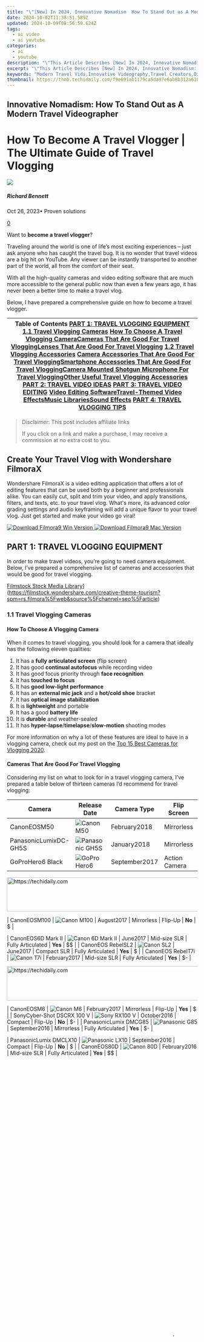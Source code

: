 ```yaml
---
title: "\"[New] In 2024, Innovative Nomadism  How To Stand Out as A Modern Travel Videographer\""
date: 2024-10-02T11:38:51.589Z
updated: 2024-10-09T08:56:50.624Z
tags:
  - ai video
  - ai youtube
categories:
  - ai
  - youtube
description: "\"This Article Describes [New] In 2024, Innovative Nomadism: How To Stand Out as A Modern Travel Videographer\""
excerpt: "\"This Article Describes [New] In 2024, Innovative Nomadism: How To Stand Out as A Modern Travel Videographer\""
keywords: "Modern Travel Vids,Innovative Videography,Travel Creators,Digital Nomad Lifestyle,Video Storytelling,Unique Travel Footage,Videographer Trends"
thumbnail: https://thmb.techidaily.com/f9e691ab1179ca5da97e6ab8b312a61013e41cba8e3a02b301a39e9364b303a9.jpg
---
```


## Innovative Nomadism: How To Stand Out as A Modern Travel Videographer

# How To Become A Travel Vlogger | The Ultimate Guide of Travel Vlogging

![](https://images.wondershare.com/filmora/article-images/richard-bennett.jpg)

##### Richard Bennett

 Oct 26, 2023• Proven solutions

[0](#commentsBoxSeoTemplate)

Want to **become a travel vlogger**?

Traveling around the world is one of life’s most exciting experiences – just ask anyone who has caught the travel bug. It is no wonder that travel videos are a big hit on YouTube. Any viewer can be instantly transported to another part of the world, all from the comfort of their seat.

With all the high-quality cameras and video editing software that are much more accessible to the general public now than even a few years ago, it has never been a better time to make a travel vlog.

Below, I have prepared a comprehensive guide on how to become a travel vlogger.

| Table of Contents [PART 1: TRAVEL VLOGGING EQUIPMENT](#TravelVloggingEquipment) [1.1 Travel Vlogging Cameras](#TravelVloggingCameras) [How To Choose A Travel Vlogging Camera](#WhatToLookForInAVloggingCamera)[Cameras That Are Good For Travel Vlogging](#CamerasThatAreGoodForTravelVlogging)[Lenses That Are Good For Travel Vlogging](#LensesThatAreGoodForTravelVlogging) [1.2 Travel Vlogging Accessories](#TravelVloggingAccessories) [Camera Accessories That Are Good For Travel Vlogging](#CameraAccessoriesThatAreGoodForTravelVlogging)[Smartphone Accessories That Are Good For Travel Vlogging](#SmartphoneAccessoriesThatAreGoodForTravelVlogging)[Camera Mounted Shotgun Microphone For Travel Vlogging](#CameraMountedShotgunMicrophonesforTravelVlogging)[Other Useful Travel Vlogging Accessories](#OtherUsefulTravelVloggingAccessories) [PART 2: TRAVEL VIDEO IDEAS](#TRAVELVIDEOIDEAS) [PART 3: TRAVEL VIDEO EDITING](#TRAVELVIDEOEDITING) [Video Editing Software](#VideoEditingSoftwares)[Travel-Themed Video Effects](#TravelThemedVideoEffects)[Music Libraries](#MusicLibraries)[Sound Effects](#SoundEffects) [PART 4: TRAVEL VLOGGING TIPS](#TRAVELVLOGGINGTIPS) |
| ---------------------------------------------------------------------------------------------------------------------------------------------------------------------------------------------------------------------------------------------------------------------------------------------------------------------------------------------------------------------------------------------------------------------------------------------------------------------------------------------------------------------------------------------------------------------------------------------------------------------------------------------------------------------------------------------------------------------------------------------------------------------------------------------------------------------------------------------------------------------------------------------------------------------------------------------------------------------------------------------------------------------------------------------------------------------------------------------------------------------------------------------------------------------------------------------- |

>  Disclaimer: This post includes affiliate links
>
>  If you click on a link and make a purchase, I may receive a commission at no extra cost to you.
>

## Create Your Travel Vlog with Wondershare FilmoraX

Wondershare FilmoraX is a video editing application that offers a lot of editing features that can be used both by a beginner and professionals alike. You can easily cut, split and trim your video, and apply transitions, filters, and texts, etc. to your travel vlog. What's more, its advanced color grading settings and audio keyframing will add a unique flavor to your travel vlog. Just get started and make your video go viral!

[![Download Filmora9 Win Version](https://images.wondershare.com/filmora/guide/download-btn-win.jpg) ](https://tools.techidaily.com/wondershare/filmora/download/) [![Download Filmora9 Mac Version](https://images.wondershare.com/filmora/guide/download-btn-mac.jpg) ](https://tools.techidaily.com/wondershare/filmora/download/)

## PART 1: TRAVEL VLOGGING EQUIPMENT

In order to make travel videos, you’re going to need camera equipment. Below, I’ve prepared a comprehensive list of cameras and accessories that would be good for travel vlogging.  
  
[Filmstock Stock Media Library](https://images.wondershare.com/filmora/article-images/filmora-and-filmstock.jpg)](https://filmstock.wondershare.com/creative-theme-tourism?spm=rs.filmora%5Fweb&source%5Fchannel=seo%5Farticle)

### 1.1 Travel Vlogging Cameras
  
#### How To Choose A Vlogging Camera

When it comes to travel vlogging, you should look for a camera that ideally has the following eleven qualities:

1. It has a **fully articulated screen** (flip screen)
2. It has good **continual autofocus** while recording video
3. It has good focus priority through **face recognition**
4. It has **touched to focus**
5. It has **good low-light performance**
6. It has an **external mic jack** and a **hot/cold shoe** bracket
7. It has **optical image stabilization**
8. It is **lightweight** and portable
9. It has a good **battery life**
10. It is **durable** and weather-sealed
11. It has **hyper-lapse**/**timelapse**/**slow-motion** shooting modes

For more information on why a lot of these features are ideal to have in a vlogging camera, check out my post on the [Top 15 Best Cameras for Vlogging 2020](https://tools.techidaily.com/wondershare/filmora/download/).

#### Cameras That Are Good For Travel Vlogging

Considering my list on what to look for in a travel vlogging camera, I’ve prepared a table below of thirteen cameras I’d recommend for travel vlogging:

| Camera                     | Release Date                                                                                      | Camera Type   | Flip Screen   | Mic Port          | Price   |       |
| -------------------------- | ------------------------------------------------------------------------------------------------- | ------------- | ------------- | ----------------- | ------- | ----- |
| CanonEOSM50                | ![Canon M50](https://images.wondershare.com/filmora/article-images/canon-eos1.png)                | February2018  | Mirrorless    | Fully Articulated | **Yes** | $-   |
| PanasonicLumixDC-GH5S      | ![Panasonic GH5S](https://images.wondershare.com/filmora/article-images/panasonic-lumix2.png)     | January2018   | Mirrorless    | Fully Articulated | **Yes** | $$$ |
| GoProHero6 Black           | ![GoPro Hero6](https://images.wondershare.com/filmora/article-images/gopro-hero3.png)             | September2017 | Action Camera | **No**            | **Yes** | $-    |

<!-- affiliate ads begin -->
<a href="https://unicoeye.pxf.io/c/5597632/2134493/18498" target="_top" id="2134493">
  <img src="//a.impactradius-go.com/display-ad/18498-2134493" border="0" alt="https://techidaily.com" width="728" height="90"/>
</a>
<img height="0" width="0" src="https://unicoeye.pxf.io/i/5597632/2134493/18498" style="position:absolute;visibility:hidden;" border="0" />
<!-- affiliate ads end -->

| CanonEOSM100               | ![Canon M100](https://images.wondershare.com/filmora/article-images/canon-eos4.png)               | August2017    | Mirrorless    | Flip-Up           | **No**  | $    |

| CanonEOS6D Mark II         | ![Canon 6D Mark II](https://images.wondershare.com/filmora/article-images/canon-eos5.png)         | June2017      | Mid-size SLR  | Fully Articulated | **Yes** | $$  |
| CanonEOS RebelSL2          | ![Canon SL2](https://images.wondershare.com/filmora/article-images/canon-eos6.png)                | June2017      | Compact SLR   | Fully Articulated | **Yes** | $    |
| CanonEOS RebelT7i          | ![Canon T7i](https://images.wondershare.com/filmora/article-images/canon-eos7.png)                | February2017  | Mid-size SLR  | Fully Articulated | **Yes** | $-   |

<!-- affiliate ads begin -->
<a href="https://appsumo.8odi.net/c/5597632/2105869/7443" target="_top" id="2105869">
  <img src="//a.impactradius-go.com/display-ad/7443-2105869" border="0" alt="https://techidaily.com" width="728" height="90"/>
</a>
<img height="0" width="0" src="https://appsumo.8odi.net/i/5597632/2105869/7443" style="position:absolute;visibility:hidden;" border="0" />
<!-- affiliate ads end -->

| CanonEOSM6                 | ![Canon M6](https://images.wondershare.com/filmora/article-images/canon-eos8.png)                 | February2017  | Mirrorless    | Flip-Up           | **Yes** | $    |
| SonyCyber-Shot DSCRX 100 V | ![Sony RX100 V](https://images.wondershare.com/filmora/article-images/sony-cyber-shot9.png)       | October2016   | Compact       | Flip-Up           | **No**  | $-   |
| PanasonicLumix DMCG85      | ![Panasonic G85](https://images.wondershare.com/filmora/article-images/panasonic-lumix10.png)     | September2016 | Mirrorless    | Fully Articulated | **Yes** | $-   |

| PanasonicLumix DMCLX10     | ![Panasonic LX10](https://images.wondershare.com/filmora/article-images/panasonic-lumix11.png)    | September2016 | Compact       | Flip-Up           | **No**  | $    |
| CanonEOS80D                | ![Canon 80D](https://images.wondershare.com/filmora/article-images/canon-eos12.png)               | February2016  | Mid-size SLR  | Fully Articulated | **Yes** | $$   |

<!-- affiliate ads begin -->
<span id="1424527">
					<video width="864" height="1536" style="cursor:pointer"
           poster="//a.impactradius-go.com/display-clicktoplayimage/1424527.png"
           onclick="if(!this.playClicked){this.play();this.setAttribute('controls',true);this.playClicked=true;}">
	   <source src="//a.impactradius-go.com/display-ad/16446-1424527">
	   <img src="//a.impactradius-go.com/display-clicktoplayimage/1424527.png" style="border: none; height: 100%; width: 100%; object-fit: contain">
	</video>
	<div style="width:540px;text-align:center"><a href="javascript:window.open(decodeURIComponent('https%3A%2F%2Flaganoo.pxf.io%2Fc%2F5597632%2F1424527%2F16446'), '_blank');void(0);">Click here</a></div>
</span>
<img height="0" width="0" src="https://imp.pxf.io/i/5597632/1424527/16446" style="position:absolute;visibility:hidden;" border="0" />
<!-- affiliate ads end -->

| CanonPowerShotG7 X Mark II | ![Canon G7X mark II](https://images.wondershare.com/filmora/article-images/canon-powershot13.png) | February2016  | Compact       | Flip-Up           | **No**  | $    |

####

Lenses That Are Good For Travel Vlogging

Every travel vlogger should have a **wide-angle lens**. Wide-angle lenses fit much more of a scene into your camera frame, making it ideal for capturing establishing shots. You’ll also need a wide-angle lens if you plan on holding your camera out in front of yourself with an extended arm to get selfie footage.

As a travel vlogger, you’ll also want to show some close-up shots of the various subjects in your scene. If you don’t mind walking up to these subjects, the lens I recommend for this is a **standard lens**.

If, however, you want to be able to shoot these close-up shots from a farther distance, you’ll need a **telephoto lens**.

But you probably don’t want to carry and switch so many lenses as you travel, right? A convenient solution is to get a zoom lens that covers a wide range of focal lengths. For example, travel vlogger Sam Kolder shoots with a Canon EF 24-105mm f/4 lens – that’s a wide-angle lens, standard lens, and telephoto lens all in one lens!

If most of your travel video shooting will be done handheld, you should also definitely look for a lens equipped with **optical image stabilization**.

Check out my [Best Camera Lens for YouTube](https://tools.techidaily.com/wondershare/filmora/download/) to gain a more in-depth understanding of lenses and how they work.

<!-- affiliate ads begin -->
<a href="https://appsumo.8odi.net/c/5597632/2052059/7443" target="_top" id="2052059">
  <img src="//a.impactradius-go.com/display-ad/7443-2052059" border="0" alt="https://techidaily.com" width="728" height="90"/>
</a>
<img height="0" width="0" src="https://appsumo.8odi.net/i/5597632/2052059/7443" style="position:absolute;visibility:hidden;" border="0" />
<!-- affiliate ads end -->

### 1.2 Travel Vlogging Accessories
  
**Camera Accessories That Are Good For Travel Vlogging**

| ![Travel Tripod](https://images.wondershare.com/filmora/article-images/tripod1.jpg)                    | **1\. Tripod** Record stabilized shots and timelapse footage with a tripod.                                                                                                                                                                                                                                                                                                                          |
| ------------------------------------------------------------------------------------------------------ | ---------------------------------------------------------------------------------------------------------------------------------------------------------------------------------------------------------------------------------------------------------------------------------------------------------------------------------------------------------------------------------------------------- |
| ![GorillaPod SLR-Zoom](https://images.wondershare.com/filmora/article-images/gorilla-pod2.jpg)         | **2\. GorillaPod SLR-Zoom with Ballhead** Wrap your camera around structures that your regular tripod can't stay on. You can also hold out your camera further away from you using the GorillaPod as a selfie stick to fit in more of your background into your selfie shot.                                                                                                                         |
| ![Stabilizing Gimbal](https://images.wondershare.com/filmora/article-images/stablizing-gimbal3.jpg)    | **3\. Stabilizing Gimbal** Get super-smooth shots with a stabilizing gimbal.                                                                                                                                                                                                                                                                                                                         |

| ![Travel LED Light](https://images.wondershare.com/filmora/article-images/camera-led4.jpg)             | **4\. On-Camera LED Light** Is there not enough light? Add an LED light to your camera's hot/cold shoe.                                                                                                                                                                                                                                                                                              |
| ![ND Filters](https://images.wondershare.com/filmora/article-images/neutral-density-filters5.jpg)      | **5\. Neutral Density (ND) Filters** Is it too bright outside to have your [aperture](https://tools.techidaily.com/wondershare/filmora/download/) wide open but you still want to get that [cinematic look](https://tools.techidaily.com/wondershare/filmora/download/)? You can add ND filters to your lenses so that you can do just that in very bright conditions. |

<!-- affiliate ads begin -->
<a href="https://appsumo.8odi.net/c/5597632/2082533/7443" target="_top" id="2082533">
  <img src="//a.impactradius-go.com/display-ad/7443-2082533" border="0" alt="https://techidaily.com" width="728" height="90"/>
</a>
<img height="0" width="0" src="https://appsumo.8odi.net/i/5597632/2082533/7443" style="position:absolute;visibility:hidden;" border="0" />
<!-- affiliate ads end -->

| ![Camera Cleaning Kit](https://images.wondershare.com/filmora/article-images/camera-cleaning-kit6.jpg) | **6\. Camera Cleaning Kit** While traveling, you can get all kinds of unwanted substances on your lens and in your camera like dust, dirt, fingerprints, raindrops, snow, and sand, to name a few. If you bring along a portable camera cleaning kit with you on your travels, you can remove those things immediately so that your shots won't be affected.                                         |

<!-- affiliate ads begin -->
<a href="https://aligracehair.sjv.io/c/5597632/2087267/19272" target="_top" id="2087267">
  <img src="//a.impactradius-go.com/display-ad/19272-2087267" border="0" alt="https://techidaily.com" width="728" height="90"/>
</a>
<img height="0" width="0" src="https://aligracehair.sjv.io/i/5597632/2087267/19272" style="position:absolute;visibility:hidden;" border="0" />
<!-- affiliate ads end -->

| ![Drone](https://images.wondershare.com/filmora/article-images/drone7.jpg)                             | **7\. Drone** When it comes to travel vlogging, wide shots that establish the scene and setting are important. Drones are great for taking these kinds of wide shots from high places that you would not be able to get to by foot.                                                                                                                                                                  |

####

Smartphone Accessories That Are Good For Travel Vlogging

Using your smartphone as a travel vlogging device is a great idea! Your smartphone is a light and portable piece of equipment that you likely have with you at all times. Upgrade your smartphone travel vlogging setup with any of these 9 Best Smartphone Camera Accessories For Vloggers:

1. RAVPower Portable Charger
2. Arkon Tripod Mount
3. Mega Tiny Anti-Gravity Case
4. FLII Selfie Ring Light
5. Rode VideoMic Me
6. Aukey Optic 3-in-1 Smartphone Lens Set
7. iOgrapher Go for Android and iPhone
8. Manfrotto TwistGrip System
9. Zhiyun Smooth-Q 3-Axis Handheld Gimbal Stabilizer for Smartphones

Read more about each one of these items in my post [The 9 Best Smartphone Camera Accessories For Vloggers](https://tools.techidaily.com/wondershare/filmora/download/).

 **Camera Mounted Shotgun Microphones for Travel Vlogging**

| ![RODE VideoMic Go](https://images.wondershare.com/filmora/article-images/rode-videomic-go1.jpg) | ![Shure VP83](https://images.wondershare.com/filmora/article-images/shure-vp2.jpg) | ![RODE VideoMic Pro+](https://images.wondershare.com/filmora/article-images/rode-videomic-pro3.jpg) | ![Sennheiser MKE 440](https://images.wondershare.com/filmora/article-images/sennheiser4.jpg) |
| ------------------------------------------------------------------------------------------------ | ---------------------------------------------------------------------------------- | --------------------------------------------------------------------------------------------------- | -------------------------------------------------------------------------------------------- |

These four shotgun microphones can mount directly onto your camera’s hot/cold shoe:

1. Rode VideoMic Go
2. Shure VP83
3. Rode VideoMic Pro+
4. Sennheiser MKE 440

Read more about each one of them in our post about [The 19 Best YouTube Microphones 2020 – Options for Music, Voiceovers, Vlogging, and more!](https://tools.techidaily.com/wondershare/filmora/download/)

#### Other Useful Travel Vlogging Accessories

1. Camera backpack
2. Extra batteries
3. Memory cards
4. External hard drive
5. Power plugs and cables
6. USB card reader
7. Universal plug
8. D-ring clips (to prevent your equipment from slipping out of your grasp)
9. Smartphone SD card tray key (if you’re storing your recorded footage in your SD card)

## PART 2: TRAVEL VLOGGING IDEAS

If you’re needing some travel video ideas either to get you started or to bring some fresh content into your channel, here are ten travel video ideas that you can try.

 **1\. Travel Vlog**

Travel vlogging, the kind where you film yourself just going about your day in a different part of the world, is a great way to not only document your travel moments and memories for yourself, but also a great way to share your experience with others.

Rather than being too picky with your video shots and possibly ending up with a lack of footage to work with, shoot as much as you can.

Try to capture your thoughts and feelings around the things you taste, smell, see and hear. Sharing these details can help your viewers feel more like they’re with you on your travels.

 **2\. Tips or Tricks for Traveling**

Although learning from mistakes during your travels can be a rewarding experience, most people want to avoid them and, rather, enjoy their trip as much as they possibly can. After all, travel, for most people, happens in intervals that seem too short. You can help this sizable group by offering travel tips and tricks.

Prepare a list of tips and tricks, a shot list of all the footage you’ll need to go along with those tips, and then capture all your footage. As you go through your list, you can then cut away to your associated travel shots.

 **3\. Video Tour of a Location**

Many people are curious about different parts of the world and would love to join a tour without the high cost of flights, hotels, meals, and admission tickets. Give them that experience by making a video tour.

 **4\. Review An Attraction or Experience**

A lot of travelers having a limited amount of time and money to enjoy their chosen travel destinations want to know which attractions and experiences to prioritize and which ones to skip. Help them make their decision by making a video review.

 **5\. Timelapse Videos**

All you need in addition to your camera is a tripod to get started with making timelapse videos. Your tripod stabilizes your shot as your camera captures all the changes that take place in a given location.

When your footage is sped up, your viewers can appreciate all the changes that take place that they may not have had the patience to sit through in real-time. It’s also interesting to observe the passage of time in a different way.

 **6\. Average Daily Cost**

Before going on a trip, many people try to make a budget and figure out how much money to exchange into foreign currency. Making a good budget and getting just enough foreign cash, though, requires you to know how much, on average, things cost.

Make a helpful video on the average cost of daily expenses including meals and transportation like Paolo did in the above video “Average Daily Cost in Tokyo Japan | Is it Expensive?.” His video actually helped me a lot when I was trying to come up with a budget for my recent trip to Japan.

 **7\. Interview Locals**

People don’t travel only to see popular attractions. A lot of people travel to connect with and understand people from different parts of the world.

Interviewing locals and sharing their thoughts can help to provide that kind of connection.

 **8\. What's in My Backpack?**

Packing for a trip can say a lot about who you are as a person because it involves prioritizing items based on your personal values.

For your next trip, share a little part of yourself with your audience through a video about the things you’ve packed in your bag.

 **9\. Talk About Your Own Home City**

When you’ve lived in your own home city for so long, you might forget that people all over the world may marvel at the things you take for granted because all those things just happen to be at your doorstep.

Take advantage of the expert that you already are in your own home city and make an informative video for others who are taking a trip there.

 **10\. How To Become a Travel Vlogger**

After you’ve done a lot of travel vlogging and learned so much along the way, you can make a video about how to be a travel vlogger.

In the above video, Andrew Santos teaches how to make a travel video, all while hilariously poking fun at many of the cliché trends in the travel genre.

## PART 3: TRAVEL VIDEO EDITING
  
#### Video Editing Software

When it comes to editing your travel video together, there are different kinds of software you can do that with.

| **FREE VIDEO EDITING SOFTWARE**                                                                                                                                                                                                                                                                                                                                                                                                                                                                                                                                                                                                                                                                                                                                                                         | **PAID VIDEO EDITING SOFTWARE**                                                                                                                                                                                                                                                                                           |
| ------------------------------------------------------------------------------------------------------------------------------------------------------------------------------------------------------------------------------------------------------------------------------------------------------------------------------------------------------------------------------------------------------------------------------------------------------------------------------------------------------------------------------------------------------------------------------------------------------------------------------------------------------------------------------------------------------------------------------------------------------------------------------------------------------- | ------------------------------------------------------------------------------------------------------------------------------------------------------------------------------------------------------------------------------------------------------------------------------------------------------------------------- |
| [OpenShot Video Editor](https://www.openshot.org/) (Windows, Mac, Linux) [ShotCut](https://shotcut.org/) (Windows, Mac, Linux) [Hitfilm Express](https://hitfilm.com/express) (Windows, Mac) [VideoPad Video Editor](http://www.nchsoftware.com/videopad/index.html) (Windows) [Lightworks](https://www.lwks.com/) (Windows, Mac, Linux) [VSDC Video Editor](http://www.videosoftdev.com/) (Windows) [Machete Video Editor Lite](http://www.machetesoft.com/home/about-machete-video-editor-lite.html) (Windows) [Avidemux](http://avidemux.sourceforge.net/) (Windows, Mac, Linux, BSD) Read more about each software in our post about [The Best Free Video Editing Software for YouTube – Top 8 Reviews](https://tools.techidaily.com/wondershare/filmora/download/). | [Wondershare Filmora X](https://tools.techidaily.com/wondershare/filmora/download/) (Windows, Mac) - start at $49.99 for one year license and Free trial [Final Cut Pro](https://www.apple.com/ca/final-cut-pro/) (Mac) - $299.99, Free trial [Vegas Movie Studio](https://www.vegascreativesoftware.com/ca/vegas-movie-studio/) (Windows) - $49.99 |

#### Travel-Themed Video Effects

If you use Filmora Video Editor, you can also take advantage of a variety of travel-themed video effects packs, like the one shown in the above video, filled with titles, transitions, filters, overlays, and other visual elements.

For my recent trip to Japan, I actually used Filmora Effects’ Japanese set.

At the 2:10 mark of the above video, I used an overlay of falling cherry blossom leaves. At the 3:03 mark of the same video, I used an anime-themed overlay.

At the 2:48 mark of the above video, I used a shoji door transition.

#### Music Libraries

Music is an important component of a lot of travel videos. Here’s where you can get them:

| ROYALTY-FREE MUSIC LIBRARIES                                                                                                                                                                                                                                                                                                                                                                                                                                                                                                                                                    | PAID MUSIC LIBRARIES                                                                  | PAID SUBSCRIPTION MUSIC LIBRARIES                                                                                                           |
| ------------------------------------------------------------------------------------------------------------------------------------------------------------------------------------------------------------------------------------------------------------------------------------------------------------------------------------------------------------------------------------------------------------------------------------------------------------------------------------------------------------------------------------------------------------------------------- | ------------------------------------------------------------------------------------- | ------------------------------------------------------------------------------------------------------------------------------------------- |
| [Audionautix](http://audionautix.com/) [Bensound](https://www.bensound.com/) [dig.ccMixter](http://dig.ccmixter.org/) [Free Music Archive](http://freemusicarchive.org/) [Free Stock Music](https://www.free-stock-music.com/) [Incompetech](https://incompetech.com/music/) [Josh Woodward](https://www.joshwoodward.com/) [Moby Gratis](http://www.mobygratis.com/) [Musopen](https://musopen.org/) [Purple Planet Music](http://www.purple-planet.com/home/4593438321) [TeknoAXE](http://teknoaxe.com/Home.php) [YouTube Audio Library](https://studio.youtube.com/channel/) | [Premium Beat](https://www.premiumbeat.com/) [Audio Jungle](https://audiojungle.net/) | [Audio Network](https://www.audionetwork.com/) [Audio Blocks](https://www.audioblocks.com/) [Epidemic Sound](http://www.epidemicsound.com/) |

#### Sound Effects

**Free Sound Effect Sites**

1. [Filmora Sound Effects](https://tools.techidaily.com/wondershare/filmora/download/)
2. [Freesound](https://freesound.org/)
3. [PacDV](http://www.pacdv.com/sounds/index.html)
4. [Sound Bible](http://soundbible.com/royalty-free-sounds-1.html)
5. [Sound Gator](http://www.soundgator.com/)
6. [Sounds Crate](https://sfx.productioncrate.com/)
7. [Zapsplat](https://www.zapsplat.com/)

## PART 4: TRAVEL VLOGGING TIPS
  
**Vlog/Life Balance**

* Give yourself more time at each location if you want to have a good balance between getting the shots you need and enjoying your present moment.

 **Theft Prevention**

* Carry a backpack that doesn’t have zippers on the outside that thieves can easily get to.
* If you’re shooting with a flashy smartphone, make it look less appealing to thieves with a grotesque smartphone case, like an Otterbox.
* In locations with high crime, pre-plan the shots you want to capture and take your SLR camera out of your bag only to take those shots. Otherwise, keep your SLR camera concealed.
* Never leave your equipment unattended in a visible area, not even in a locked car.

 **Pre-Production and Planning**

* Before shooting, make a shot list of all the footage you need.
* Have all your filming equipment that needs to be calibrated all calibrated and ready to use.

 **Onscreen Performance**

* Look into your lens, not the projected image of yourself on your camera’s flip screen.
* Show a lot of energy as you film yourself.
* If you’re nervous about talking to the camera in public, keep your talking head clips short and gradually build your way up to longer clips. You can break up longer sentences by saying a few words from one scene, saying a few more in another, and finishing off your last words, again, in another scene. Later, in editing, you can stitch all of those clips together to make one fluid sentence.
* If you’re nervous about talking to the camera in public, you can capture your talking headshots later when you find a more secluded space.

 **Audio Recording**

* Silence everything you don’t want your mic to record.
* Put your mobile phone in airplane mode.
* Block wind from reaching your mic with windscreens and dead cats.
* Upgrade your mic.
* Adjust your levels.
* Get close to the sound you are wanting to record.

Check out [10 Recording Tips to Get The Best Sound From Your Microphone](https://www.filmora.io/community-blog/10-recording-tips-to-get-the-best-sound-from-your-390.html) for more audio recording tips.

 **Filming**

* To avoid crowds, wake up early and grab your footage early while everyone else is still sleeping or getting ready.
* Capture wide shots, medium shots, and close-up shots for better coverage.
* Use the Sun Seeker app to set up your sunrise/sunset shots better.
* If your camera can record 4K footage, record in 4K all the scenes that you want to zoom in closer later in editing without losing quality (your video project in editing has to be at 1920p x 1080p for this to work).

 **Stabilization**

* If you’re trying to get shots with movement by walking, rather than walking as you normally would walk with your knees bent for steadier shots.
* If you’re shooting something in front of your handheld, lean your arm against your own body for steadier shots.
* Use a stabilizing gimbal with your camera.

 **Timelapse/Hyperlapse**

* Select scenes where you can see a lot of change over time (not a still building in front of a cloudless smoggy sky).
* Set longer intervals for scenes that change very slowly over time.
* Pre-set your focus. Turn autofocus off.
* Shoot time-lapses/hyper-lapses in manual mode to prevent the flickering that occurs with changing light conditions in automatic settings.
* If your camera is set on a tripod in a fixed position, turn your optical image stabilization off.
* If you aren’t holding onto your camera as it's in the middle of making a timelapse video, at least keep your camera and tripod attached by some kind of leash mechanism.
* For moving time-lapses or hyper-lapses, try to keep one point of reference in the same position within your camera frame.

 **Slow Motion**

* Shoot slow-motion videos when there is plenty of light.
* For actions that are as slow as walking, slowing down your footage to 50% of the original speed looks good enough. If your video editing project is in 30 fps, shooting your video in 60 fps will give you a 50% slow-motion video. If your video editing project is in 60 fps, shooting your video in 120 fps will give you a 50% slow-motion video. Any slower is overkill for slowing down the speed of walking.
* For actions that are as fast as water splashing, slowing down your footage as little as 15% of the original speed can look good. For a video editing project in 30 fps, you would need a camera that can shoot at up to 240 fps to slow your footage down this much.

 **Storage and Back-Up**

* If you’re using a phone that can store images and videos on a separate SD card, take advantage of that and record your travel footage onto your SD card. Later, you can easily get to your travel media as it will all be in one place.
* If you have your laptop on you, regularly transfer your media files from your cameras to your external hard drives.
* If you don’t want to bring your laptop on your trip and plan to video edit once you’re back home, use a USB memory card reader that connects with an app on your phone to transfer your files into your external hard drive.
* If you have access to a reliable internet connection and you leave your laptop at your place of accommodation, have your computer upload your files onto cloud storage while you are out to travel vlogging.
* Take advantage of Google Photos’ free, unlimited cloud storage for video files up to 1080p.

 **Video Editing**

* If you’re editing a video project with videos from multiple different cameras, make sure to set the correct time and date on all of them before you start filming. Later, in editing, you can import all your image and video files and sort them in the exact order that they were taken.
* If your video editing software can work with proxies, transcode all your video files into proxy files for much faster editing.

 **Posting On YouTube**

* Choose a title that people will search for. Keep your target keywords at the beginning of your title. “S01E01: My Summer Backpacking Trip” is not an effective title. Instead, a title like “Going Up The Eiffel Tower… Beautiful View of Paris!” would be better.

<!-- affiliate ads begin -->
<a href="https://25home.pxf.io/c/5597632/2148647/16836" target="_top" id="2148647">
  <img src="//a.impactradius-go.com/display-ad/16836-2148647" border="0" alt="https://techidaily.com" width="320" height="90"/>
</a>
<img height="0" width="0" src="https://25home.pxf.io/i/5597632/2148647/16836" style="position:absolute;visibility:hidden;" border="0" />
<!-- affiliate ads end -->

## Ready to Become a Travel Vlogger?

Here in this article, I shared travel vlogging cameras &accessories, travel video ideas& resources, and travel vlogging tips. Did you get more hints to become a travel vlogger? Stay tuned and start your own travel vlog! Leave your comments below if you have any suggestions about this travel vlogger guide.

**This past year has been a challenge, so if you want to make a #travelanywhere video without traveling, you can try Wondershare Filmora X video editor.**

[![Download Filmora X Win Version](https://images.wondershare.com/filmora/guide/download-btn-win.jpg) ](https://tools.techidaily.com/wondershare/filmora/download/) [![Download Filmora X Mac Version](https://images.wondershare.com/filmora/guide/download-btn-mac.jpg) ](https://tools.techidaily.com/wondershare/filmora/download/)

<!-- affiliate ads begin -->
<a href="https://imp.i357552.net/c/5597632/863035/11832" target="_top" id="863035">
  <img src="//a.impactradius-go.com/display-ad/11832-863035" border="0" alt="https://techidaily.com" width="728" height="90"/>
</a>
<img height="0" width="0" src="https://imp.i357552.net/i/5597632/863035/11832" style="position:absolute;visibility:hidden;" border="0" />
<!-- affiliate ads end -->

![author avatar](https://images.wondershare.com/filmora/article-images/richard-bennett.jpg)

Richard Bennett

Richard Bennett is a writer and a lover of all things video.

Follow @Richard Bennett

<ins class="adsbygoogle"
     style="display:block"
     data-ad-format="autorelaxed"
     data-ad-client="ca-pub-7571918770474297"
     data-ad-slot="1223367746"></ins>

<ins class="adsbygoogle"
     style="display:block"
     data-ad-client="ca-pub-7571918770474297"
     data-ad-slot="8358498916"
     data-ad-format="auto"
     data-full-width-responsive="true"></ins>

<span class="atpl-alsoreadstyle">Also read:</span>
<div><ul>
<li><a href="https://youtube-blog.techidaily.com/024-approved-masterpiece-maker-scenery-and-sound-unite/"><u>[New] 2024 Approved Masterpiece Maker Scenery & Sound Unite</u></a></li>
<li><a href="https://youtube-blog.techidaily.com/rafting-your-gaming-channel-on-youtube-for-2024/"><u>[New] Crafting Your Gaming Channel on YouTube for 2024</u></a></li>
<li><a href="https://fox-info.techidaily.com/new-premium-software-selection-upload-videos-for-twitter-for-2024/"><u>[New] Premium Software Selection Upload Videos for Twitter for 2024</u></a></li>
<li><a href="https://youtube-webster.techidaily.com/ed-2024-approved-the-10-best-iphone-and-android-apps-to-make-into-videos/"><u>[Updated] 2024 Approved The 10 Best iPhone & Android Apps to Make Into Videos</u></a></li>
<li><a href="https://youtube-blog.techidaily.com/ed-discover-efficient-methods-for-compiling-songs-on-youtube-for-2024/"><u>[Updated] Discover Efficient Methods for Compiling Songs on YouTube for 2024</u></a></li>
<li><a href="https://youtube-blog.techidaily.com/ed-premium-video-gear-guide-selecting-the-right-lens-for-youtube/"><u>[Updated] Premium Video Gear Guide Selecting the Right Lens for YouTube</u></a></li>
<li><a href="https://youtube-blog.techidaily.com/ed-tag-your-way-to-the-top-youtubes-viral-power-players/"><u>[Updated] Tag Your Way to the Top YouTube's Viral Power Players</u></a></li>
<li><a href="https://instagram-clips.techidaily.com/updated-the-essential-guide-to-musical-feed-posts-on-instagram/"><u>[Updated] The Essential Guide to Musical Feed Posts on Instagram</u></a></li>
<li><a href="https://youtube-blog.techidaily.com/approved-top-12-video-grabber-online-to-download-any-video-you-like/"><u>2024 Approved Top 12 Video Grabber Online to Download Any Video You Like</u></a></li>
<li><a href="https://win11.techidaily.com/cutting-through-frozen-windows-update-snags-quickly/"><u>Cutting Through Frozen Windows Update Snags Quickly</u></a></li>
<li><a href="https://techidaily.com/how-to-transfer-data-from-apple-iphone-xs-max-to-others-devices-drfone-by-drfone-transfer-data-from-ios-transfer-data-from-ios/"><u>How To Transfer Data From Apple iPhone XS Max To Others devices? | Dr.fone</u></a></li>
<li><a href="https://change-location.techidaily.com/in-2024-3utools-virtual-location-not-working-on-apple-iphone-12-pro-fix-now-drfone-by-drfone-virtual-ios/"><u>In 2024, 3uTools Virtual Location Not Working On Apple iPhone 12 Pro? Fix Now | Dr.fone</u></a></li>
<li><a href="https://extra-approaches.techidaily.com/in-2024-prime-10-sticker-adding-tools-for-iphone-and-android-photos/"><u>In 2024, Prime 10 Sticker-Adding Tools for iPhone and Android Photos</u></a></li>
<li><a href="https://youtube-blog.techidaily.com/24-unveiling-top-asmr-for-iphone-users/"><u>In 2024, Unveiling Top ASMR for iPhone Users</u></a></li>
<li><a href="https://desktop-recording.techidaily.com/segmentscreen-examination-for-2024/"><u>SegmentScreen Examination for 2024</u></a></li>
<li><a href="https://youtube-video-recordings.techidaily.com/the-most-popular-6-free-and-quick-youtube-video-repositories/"><u>The Most Popular 6 Free & Quick YouTube Video Repositories</u></a></li>
<li><a href="https://youtube-blog.techidaily.com/lies-behind-the-unlisted-tag-on-youtube/"><u>What Lies Behind the 'Unlisted' Tag on YouTube?</u></a></li>
</ul></div>

